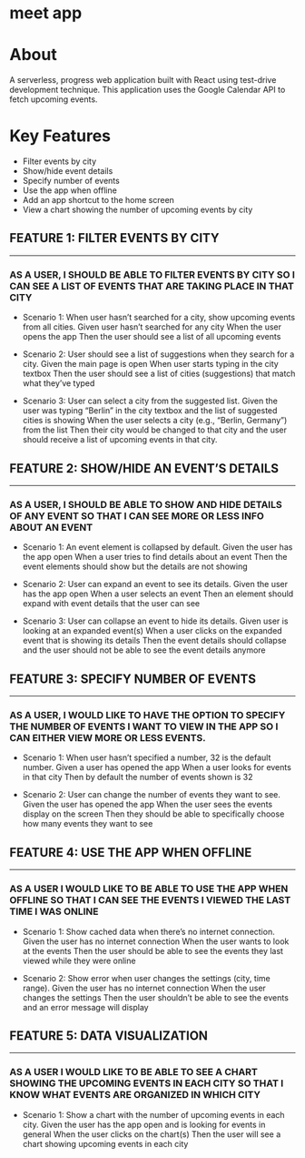 # meet app

# About

A serverless, progress web application built with React using test-drive development technique. This application uses the Google Calendar API to fetch upcoming events.

# Key Features

* Filter events by city
* Show/hide event details
* Specify number of events
* Use the app when offline
* Add an app shortcut to the home screen
* View a chart showing the number of upcoming events by city

## FEATURE 1: FILTER EVENTS BY CITY
***
### AS A USER, I SHOULD BE ABLE TO FILTER EVENTS BY CITY SO I CAN SEE A LIST OF EVENTS THAT ARE TAKING PLACE IN THAT CITY

* Scenario 1: When user hasn’t searched for a city, show upcoming events from all cities.
Given user hasn’t searched for any city
When the user opens the app
Then the user should see a list of all upcoming events

* Scenario 2: User should see a list of suggestions when they search for a city.
Given the main page is open
When user starts typing in the city textbox
Then the user should see a list of cities (suggestions) that match what they’ve typed

* Scenario 3: User can select a city from the suggested list.
Given the user was typing “Berlin” in the city textbox and the list of suggested cities is showing
When the user selects a city (e.g., “Berlin, Germany”) from the list
Then their city would be changed to that city and the user should receive a list of upcoming events in that city.

## FEATURE 2: SHOW/HIDE AN EVENT’S DETAILS
***
### AS A USER, I SHOULD BE ABLE TO SHOW AND HIDE DETAILS OF ANY EVENT SO THAT I CAN SEE MORE OR LESS INFO ABOUT AN EVENT

* Scenario 1: An event element is collapsed by default.
Given the user has the app open
When a user tries to find details about an event
Then the event elements should show but the details are not showing

* Scenario 2: User can expand an event to see its details.
Given the user has the app open
When a user selects an event
Then an element should expand with event details that the user can see

* Scenario 3: User can collapse an event to hide its details.
Given user is looking at an expanded event(s)
When a user clicks on the expanded event that is showing its details
Then the event details should collapse and the user should not be able to see the event details anymore

## FEATURE 3: SPECIFY NUMBER OF EVENTS
***
### AS A USER, I WOULD LIKE TO HAVE THE OPTION TO SPECIFY THE NUMBER OF EVENTS I WANT TO VIEW IN THE APP SO I CAN EITHER VIEW MORE OR LESS EVENTS.

* Scenario 1: When user hasn’t specified a number, 32 is the default number.
Given a user has opened the app
When a user looks for events in that city
Then by default the number of events shown is 32 

* Scenario 2: User can change the number of events they want to see.
Given the user has opened the app
When the user sees the events display on the screen
Then they should be able to specifically choose how many events they want to see

## FEATURE 4: USE THE APP WHEN OFFLINE
***
### AS A USER I WOULD LIKE TO BE ABLE TO USE THE APP WHEN OFFLINE SO THAT I CAN SEE THE EVENTS I VIEWED THE LAST TIME I WAS ONLINE

* Scenario 1: Show cached data when there’s no internet connection.
Given the user has no internet connection
When the user wants to look at the events
Then the user should be able to see the events they last viewed while they were online

* Scenario 2: Show error when user changes the settings (city, time range).
Given the user has no internet connection
When the user changes the settings
Then the user shouldn’t be able to see the events and an error message will display

## FEATURE 5: DATA VISUALIZATION
***
### AS A USER I WOULD LIKE TO BE ABLE TO SEE A CHART SHOWING THE UPCOMING EVENTS IN EACH CITY SO THAT I KNOW WHAT EVENTS ARE ORGANIZED IN WHICH CITY

* Scenario 1: Show a chart with the number of upcoming events in each city.
Given the user has the app open and is looking for events in general
When the user clicks on the chart(s)
Then the user will see a chart showing upcoming events in each city
